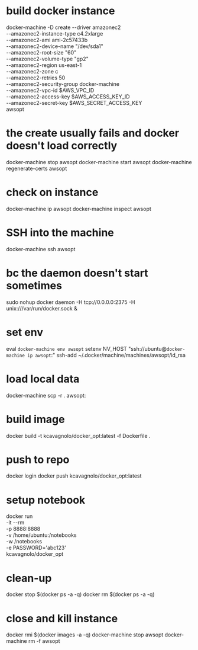 # build docker instance
docker-machine -D create --driver amazonec2 \
--amazonec2-instance-type c4.2xlarge \
--amazonec2-ami ami-2c57433b \
--amazonec2-device-name "/dev/sda1" \
--amazonec2-root-size "60" \
--amazonec2-volume-type "gp2" \
--amazonec2-region us-east-1 \
--amazonec2-zone c \
--amazonec2-retries 50 \
--amazonec2-security-group docker-machine \
--amazonec2-vpc-id $AWS_VPC_ID \
--amazonec2-access-key $AWS_ACCESS_KEY_ID \
--amazonec2-secret-key $AWS_SECRET_ACCESS_KEY \
awsopt

# the create usually fails and docker doesn't load correctly
docker-machine stop awsopt
docker-machine start awsopt
docker-machine regenerate-certs awsopt

# check on instance
docker-machine ip awsopt
docker-machine inspect awsopt

# SSH into the machine
docker-machine ssh awsopt

# bc the daemon doesn't start sometimes
sudo nohup docker daemon -H tcp://0.0.0.0:2375 -H unix:///var/run/docker.sock &

# set env
eval `docker-machine env awsopt`
setenv NV_HOST "ssh://ubuntu@`docker-machine ip awsopt`:"
ssh-add ~/.docker/machine/machines/awsopt/id_rsa

# load local data
docker-machine scp -r . awsopt:

# build image
docker build -t kcavagnolo/docker_opt:latest -f Dockerfile .

# push to repo
docker login
docker push kcavagnolo/docker_opt:latest

# setup notebook
docker run \
 -it --rm \
 -p 8888:8888 \
 -v /home/ubuntu:/notebooks \
 -w /notebooks \
 -e PASSWORD='abc123' \
 kcavagnolo/docker_opt

# clean-up
docker stop $(docker ps -a -q)
docker rm $(docker ps -a -q)

# close and kill instance
docker rmi $(docker images -a -q)
docker-machine stop awsopt
docker-machine rm -f awsopt
